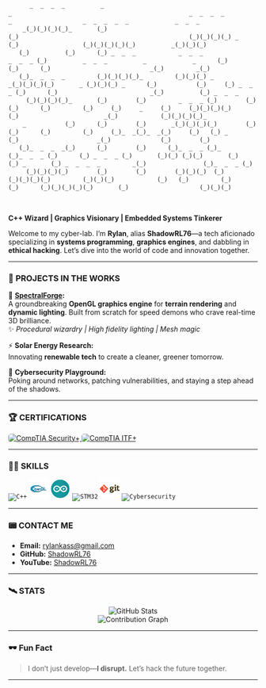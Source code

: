 
```
      _  _  _  _          _                                                    _                                                  _  _  _  _           _                    _  _  _  _  _             _  _  _                          
    _(_)(_)(_)(_)_       (_)                                                  (_)                                                (_)(_)(_)(_) _       (_)                  (_)(_)(_)(_)(_)          _(_)(_)(_)                         
   (_)          (_)      (_) _  _  _            _  _  _               _  _  _ (_)          _  _  _          _             _      (_)         (_)      (_)                            _(_)         _(_)                                 
   (_)_  _  _  _         (_)(_)(_)(_)_         (_)(_)(_) _          _(_)(_)(_)(_)       _ (_)(_)(_) _      (_)           (_)     (_) _  _  _ (_)      (_)                          _(_)          (_) _  _  _                           
     (_)(_)(_)(_)_       (_)        (_)         _  _  _ (_)        (_)        (_)      (_)         (_)     (_)     _     (_)     (_)(_)(_)(_)         (_)                        _(_)            (_)(_)(_)(_)_                         
    _           (_)      (_)        (_)       _(_)(_)(_)(_)        (_)        (_)      (_)         (_)     (_)_  _(_)_  _(_)     (_)   (_) _          (_)                      _(_)              (_)        (_)                        
   (_)_  _  _  _(_)      (_)        (_)      (_)_  _  _ (_)_       (_)_  _  _ (_)      (_) _  _  _ (_)       (_)(_) (_)(_)       (_)      (_) _       (_) _  _  _  _         _(_)                (_)_  _  _ (_)                        
     (_)(_)(_)(_)        (_)        (_)        (_)(_)(_)  (_)        (_)(_)(_)(_)         (_)(_)(_)            (_)   (_)         (_)         (_)      (_)(_)(_)(_)(_)       (_)                    (_)(_)(_)                           
                                                                                                                                                                                                                                       
                                                                                                                                                                                                                                             
```

**C++ Wizard | Graphics Visionary | Embedded Systems Tinkerer**

Welcome to my cyber-lab. I’m **Rylan**, alias **ShadowRL76**—a tech aficionado specializing in **systems programming**, **graphics engines**, and dabbling in **ethical hacking**. Let’s dive into the world of code and innovation together.

---

### 🖤 **PROJECTS IN THE WORKS**

👾 **[SpectralForge](https://github.com/ShadowRL76/SpectralForge):**  
A groundbreaking **OpenGL graphics engine** for **terrain rendering** and **dynamic lighting**. Built from scratch for speed demons who crave real-time 3D brilliance.  
✨ _Procedural wizardry | High fidelity lighting | Mesh magic_  

⚡ **Solar Energy Research:**  
Innovating **renewable tech** to create a cleaner, greener tomorrow.

🔐 **Cybersecurity Playground:**  
Poking around networks, patching vulnerabilities, and staying a step ahead of the shadows.

---

### 🏆 **CERTIFICATIONS**
<p>
  <a href="https://www.comptia.org/certifications/security">
    <img src="https://img.shields.io/badge/CompTIA-Security%2B-brightgreen?style=for-the-badge&logo=comptia" alt="CompTIA Security+" style="border-radius: 5px;"/>
  </a>
  <a href="https://www.comptia.org/certifications/it-fundamentals">
    <img src="https://img.shields.io/badge/CompTIA-ITF%2B-blue?style=for-the-badge&logo=comptia" alt="CompTIA ITF+" style="border-radius: 5px;"/>
  </a>
</p>

---

### 👨‍💻 **SKILLS**
<p>
  <code><img src="https://raw.githubusercontent.com/github/explore/master/topics/cplusplus/cplusplus.png" width="40" title="C++" /></code>
  <code><img src="https://raw.githubusercontent.com/github/explore/master/topics/opengl/opengl.png" width="40" title="OpenGL" /></code>
  <code><img src="https://raw.githubusercontent.com/github/explore/master/topics/arduino/arduino.png" width="40" title="Arduino" /></code>
  <code><img src="https://raw.githubusercontent.com/github/explore/master/topics/stm32/stm32.png" width="40" title="STM32" /></code>
  <code><img src="https://raw.githubusercontent.com/github/explore/master/topics/git/git.png" width="40" title="Git" /></code>
  <code><img src="https://raw.githubusercontent.com/github/explore/master/topics/cybersecurity/cybersecurity.png" width="40" title="Cybersecurity" /></code>
</p>

---

### 📟 **CONTACT ME**
- **Email:** rylankass@gmail.com  
- **GitHub:** [ShadowRL76](https://github.com/ShadowRL76)  
- **YouTube:** [ShadowRL76](https://www.youtube.com/channel/UCetCzxQEy0gsbkWNrjp3VRA)  

---

### 🛰️ **STATS**
<p align="center">
   <img src="https://github-readme-stats.vercel.app/api?username=ShadowRL76&show_icons=true&theme=radical" alt="GitHub Stats" />
   <br>
   <img src="https://activity-graph.herokuapp.com/graph?username=ShadowRL76&theme=rogue" alt="Contribution Graph" />
</p>

---

### 🕶️ **Fun Fact**
> I don’t just develop—**I disrupt.** Let’s hack the future together.

---



